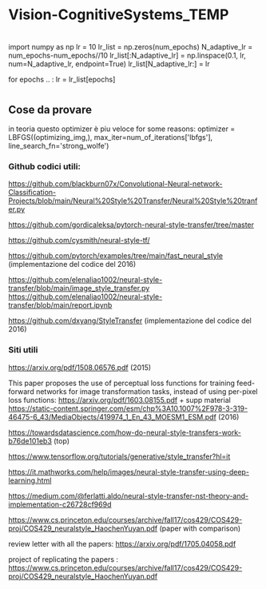 # Vision-CognitiveSystems_TEMP
#
import numpy as np
lr = 10
lr_list = np.zeros(num_epochs)
N_adaptive_lr = num_epochs-num_epochs//10
lr_list[:N_adaptive_lr] = np.linspace(0.1, lr, num=N_adaptive_lr, endpoint=True)
lr_list[N_adaptive_lr:] = lr

for epochs .. :
  lr = lr_list[epochs]
#
## Cose da provare
in teoria questo optimizer è piu veloce for some reasons:  optimizer = LBFGS((optimizing_img,), max_iter=num_of_iterations['lbfgs'], line_search_fn='strong_wolfe')

### Github codici utili:
https://github.com/blackburn07x/Convolutional-Neural-network-Classification-Projects/blob/main/Neural%20Style%20Transfer/Neural%20Style%20tranfer.py

https://github.com/gordicaleksa/pytorch-neural-style-transfer/tree/master

https://github.com/cysmith/neural-style-tf/

https://github.com/pytorch/examples/tree/main/fast_neural_style (implementazione del codice del 2016)



https://github.com/elenaliao1002/neural-style-transfer/blob/main/image_style_transfer.py
https://github.com/elenaliao1002/neural-style-transfer/blob/main/report.ipynb

https://github.com/dxyang/StyleTransfer  (implementazione del codice del 2016)

### Siti utili 
https://arxiv.org/pdf/1508.06576.pdf (2015)

This paper proposes the use of perceptual loss functions for training feed-forward networks for image transformation tasks, instead of using per-pixel loss functions:
https://arxiv.org/pdf/1603.08155.pdf   + supp material https://static-content.springer.com/esm/chp%3A10.1007%2F978-3-319-46475-6_43/MediaObjects/419974_1_En_43_MOESM1_ESM.pdf (2016)


https://towardsdatascience.com/how-do-neural-style-transfers-work-b76de101eb3 (top)

https://www.tensorflow.org/tutorials/generative/style_transfer?hl=it

https://it.mathworks.com/help/images/neural-style-transfer-using-deep-learning.html


https://medium.com/@ferlatti.aldo/neural-style-transfer-nst-theory-and-implementation-c26728cf969d

https://www.cs.princeton.edu/courses/archive/fall17/cos429/COS429-proj/COS429_neuralstyle_HaochenYuyan.pdf (paper with comparison)

review letter with all the papers: https://arxiv.org/pdf/1705.04058.pdf

project of replicating the papers : https://www.cs.princeton.edu/courses/archive/fall17/cos429/COS429-proj/COS429_neuralstyle_HaochenYuyan.pdf
